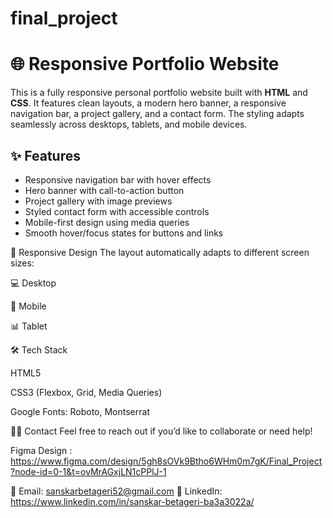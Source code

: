 # final_project
# 🌐 Responsive Portfolio Website

This is a fully responsive personal portfolio website built with **HTML** and **CSS**. It features clean layouts, a modern hero banner, a responsive navigation bar, a project gallery, and a contact form. The styling adapts seamlessly across desktops, tablets, and mobile devices.


## ✨ Features

- Responsive navigation bar with hover effects  
- Hero banner with call-to-action button  
- Project gallery with image previews  
- Styled contact form with accessible controls  
- Mobile-first design using media queries  
- Smooth hover/focus states for buttons and links

📱 Responsive Design
The layout automatically adapts to different screen sizes:

💻 Desktop

📱 Mobile

📊 Tablet

🛠️ Tech Stack

HTML5

CSS3 (Flexbox, Grid, Media Queries)

Google Fonts: Roboto, Montserrat

🙋‍♂️ Contact
Feel free to reach out if you’d like to collaborate or need help!

Figma Design : https://www.figma.com/design/5gh8sOVk9Btho6WHm0m7gK/Final_Project?node-id=0-1&t=ovMrAGxjLN1cPPlJ-1

📧 Email: sanskarbetageri52@gmail.com
🔗 LinkedIn: https://www.linkedin.com/in/sanskar-betageri-ba3a3022a/
